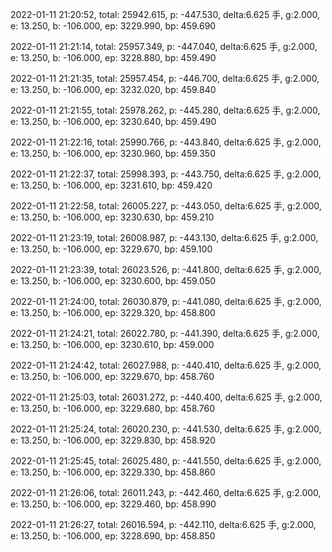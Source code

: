 2022-01-11 21:20:52, total: 25942.615, p: -447.530, delta:6.625 手, g:2.000, e: 13.250, b: -106.000, ep: 3229.990, bp: 459.690

2022-01-11 21:21:14, total: 25957.349, p: -447.040, delta:6.625 手, g:2.000, e: 13.250, b: -106.000, ep: 3228.880, bp: 459.490

2022-01-11 21:21:35, total: 25957.454, p: -446.700, delta:6.625 手, g:2.000, e: 13.250, b: -106.000, ep: 3232.020, bp: 459.840

2022-01-11 21:21:55, total: 25978.262, p: -445.280, delta:6.625 手, g:2.000, e: 13.250, b: -106.000, ep: 3230.640, bp: 459.490

2022-01-11 21:22:16, total: 25990.766, p: -443.840, delta:6.625 手, g:2.000, e: 13.250, b: -106.000, ep: 3230.960, bp: 459.350

2022-01-11 21:22:37, total: 25998.393, p: -443.750, delta:6.625 手, g:2.000, e: 13.250, b: -106.000, ep: 3231.610, bp: 459.420

2022-01-11 21:22:58, total: 26005.227, p: -443.050, delta:6.625 手, g:2.000, e: 13.250, b: -106.000, ep: 3230.630, bp: 459.210

2022-01-11 21:23:19, total: 26008.987, p: -443.130, delta:6.625 手, g:2.000, e: 13.250, b: -106.000, ep: 3229.670, bp: 459.100

2022-01-11 21:23:39, total: 26023.526, p: -441.800, delta:6.625 手, g:2.000, e: 13.250, b: -106.000, ep: 3230.600, bp: 459.050

2022-01-11 21:24:00, total: 26030.879, p: -441.080, delta:6.625 手, g:2.000, e: 13.250, b: -106.000, ep: 3229.320, bp: 458.800

2022-01-11 21:24:21, total: 26022.780, p: -441.390, delta:6.625 手, g:2.000, e: 13.250, b: -106.000, ep: 3230.610, bp: 459.000

2022-01-11 21:24:42, total: 26027.988, p: -440.410, delta:6.625 手, g:2.000, e: 13.250, b: -106.000, ep: 3229.670, bp: 458.760

2022-01-11 21:25:03, total: 26031.272, p: -440.400, delta:6.625 手, g:2.000, e: 13.250, b: -106.000, ep: 3229.680, bp: 458.760

2022-01-11 21:25:24, total: 26020.230, p: -441.530, delta:6.625 手, g:2.000, e: 13.250, b: -106.000, ep: 3229.830, bp: 458.920

2022-01-11 21:25:45, total: 26025.480, p: -441.550, delta:6.625 手, g:2.000, e: 13.250, b: -106.000, ep: 3229.330, bp: 458.860

2022-01-11 21:26:06, total: 26011.243, p: -442.460, delta:6.625 手, g:2.000, e: 13.250, b: -106.000, ep: 3229.460, bp: 458.990

2022-01-11 21:26:27, total: 26016.594, p: -442.110, delta:6.625 手, g:2.000, e: 13.250, b: -106.000, ep: 3228.690, bp: 458.850